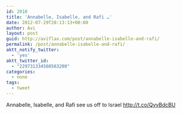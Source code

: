 ```yaml
---
id: 2010
title: 'Annabelle, Isabelle, and Rafi …'
date: 2012-07-29T20:13:13+00:00
author: Avi
layout: post
guid: http://aviflax.com/post/annabelle-isabelle-and-rafi/
permalink: /post/annabelle-isabelle-and-rafi/
aktt_notify_twitter:
  - 'yes'
aktt_twitter_id:
  - "229731334560563200"
categories:
  - none
tags:
  - tweet
---
```

Annabelle, Isabelle, and Rafi see us off to Israel <a href="http://t.co/QyvBdcBU" rel="nofollow">http://t.co/QyvBdcBU</a>